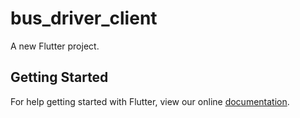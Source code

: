# bus_driver_client

A new Flutter project.

## Getting Started

For help getting started with Flutter, view our online
[documentation](https://flutter.io/).
